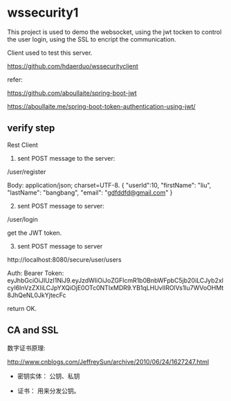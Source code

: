 # wssecurity1

This project is used to demo the websocket, using the jwt tocken to control the user login, using the SSL to encript the communication.

Client used to test this server.

https://github.com/hdaerduo/wssecurityclient


refer:

https://github.com/aboullaite/spring-boot-jwt

https://aboullaite.me/spring-boot-token-authentication-using-jwt/


## verify step

Rest Client

1. sent POST message to the server:

/user/register

Body: application/json; charset=UTF-8. 
{
			"userId":10,
			"firstName": "liu",
			"lastName": "bangbang",
		     "email": "gdfddfd@gmail.com"
}

2. sent POST message to server:

/user/login

get the JWT token.

3. sent POST message to server

http://localhost:8080/secure/user/users

Auth: Bearer Token: eyJhbGciOiJIUzI1NiJ9.eyJzdWIiOiJoZGFlcmR1b0BnbWFpbC5jb20iLCJyb2xlcyI6InVzZXIiLCJpYXQiOjE0OTc0NTIxMDR9.YB1qLHUvlIROlVs1lu7WVoOHMt8JhQeNL0JkYjtecFc

return OK.


## CA and SSL

数字证书原理:

http://www.cnblogs.com/JeffreySun/archive/2010/06/24/1627247.html

* 密钥实体： 公钥、私钥

* 证书： 用来分发公钥。





